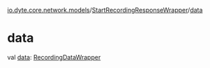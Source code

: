 [io.dyte.core.network.models](../index.md)/[StartRecordingResponseWrapper](index.md)/[data](data.md)

# data


val [data](data.md): [RecordingDataWrapper](../-recording-data-wrapper/index.md)
